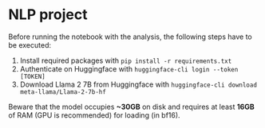# NLP project

Before running the notebook with the analysis, the following steps have to be executed:

1. Install required packages with `pip install -r requirements.txt`
2. Authenticate on Huggingface with `huggingface-cli login --token [TOKEN]`
3. Download Llama 2 7B from Huggingface with `huggingface-cli download meta-llama/Llama-2-7b-hf`

Beware that the model occupies **~30GB** on disk and requires at least **16GB** of RAM (GPU is recommended) for loading (in bf16).
